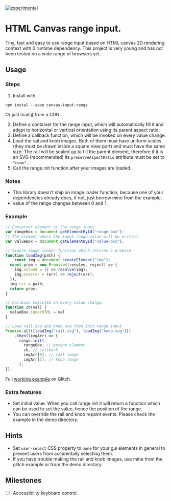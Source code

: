 [![experimental](http://badges.github.io/stability-badges/dist/experimental.svg)](http://github.com/badges/stability-badges)

# HTML Canvas range input.

Tiny, fast and easy to use range input based on HTML canvas 2D rendering context with 0 runtime dependency. This project is very young and has not been tested on a wide range of browsers yet.

## Usage

### Steps
1. Install with

``` shell
npm instal --save canvas-input-range
```

Or just load [it](https://cdn.jsdelivr.net/npm/canvas-input-range@0.2.0/dist/range.min.js) from a CDN.

2. Define a container for the range input, which will automatically fill it and adapt to horizontal or vertical orientation using its parent aspect ratio.
3. Define a callback function, which will be invoked on every value change.
4. Load the rail and knob images. Both of them must have uniform scales (they must be drawn inside a square view port) and must have the same size. The rail will be scaled up to fill the parent element, therefore if it is an SVG (recommended) its `preserveAspectRatio` attribute must be set to `"none"`.
5. Call the range.init function after your images are loaded.

### Notes

- This library doesn't ship an image loader function, because one of your dependencies already does, if not, just borrow mine from the example.
- value of the range changes between 0 and 1.

### Example

``` javascript 
// Container element of the range input
var rangeBox = document.getElementById("range-box");
// The element where the input range value will be written
var valueBox = document.getElementById("value-box");

// Simple image loader function which returns a promise
function loadImg(path) {
	const img = document.createElement("img");
  const prom = new Promise((resolve, reject) => {
    img.onload = () => resolve(img);
    img.onerror = (err) => reject(err);
  });
  img.src = path;
  return prom;
}

// Callback executed on every value change.
function cb(val) {
  valueBox.innerHTML = val
}

// Load rail.svg and knob.svg than init range input
Promise.all([loadImg("rail.svg"), loadImg("knob.svg")])
    .then((imgArr) => {
      range.init(
        rangeBox, // parent element
        cb, // callback
        imgArr[0], // rail image
        imgArr[1], // knob image
      );
});
```

Full [working example](https://canvas-input-range-example.glitch.me) on Glitch.

### Extra features

- Set initial value. When you call range.init it will return a function which can be used to set the value, hence the position of the range.
- You can override the rail and knob repaint events. Please check the example in the demo directory.

## Hints

- Set `user-select` CSS property to `none` for your gui elements in general to prevent users from accidentally selecting them.
- If you have trouble making the rail and knob images, use mine from the glitch example or from the demo directory.

## Milestones

- [ ] Accessibility keyboard control.

